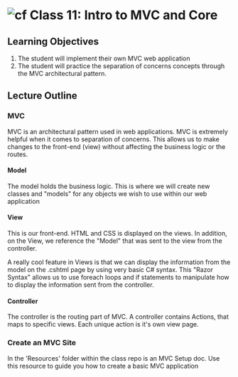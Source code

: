 ![cf](http://i.imgur.com/7v5ASc8.png) Class 11: Intro to MVC and Core
=====================================

## Learning Objectives
1. The student will implement their own MVC web application
2. The student will practice the separation of concerns concepts through the MVC architectural pattern.

## Lecture Outline

### MVC
MVC is an architectural pattern used in web applications. 
MVC is extremely helpful when it comes to separation of concerns. 
This allows us to make changes to the front-end (view) without 
affecting the business logic or the routes. 

#### Model
The model holds the business logic. This is where
we will create new classes and "models" for any objects
we wish to use within our web application

#### View
This is our front-end. HTML and CSS is displayed on 
the views. In addition, on the View, we reference the "Model"
that was sent to the view from the controller. 

A really cool feature in Views is that we can display the information
from the model on the .cshtml page by using very basic C# syntax.
This "Razor Syntax" allows us to use foreach loops and if statements
to manipulate how to display the information sent from the controller. 


#### Controller

The controller is the routing part of MVC. A controller contains
Actions, that maps to specific views. Each unique action is it's own 
view page. 


### Create an MVC Site

In the 'Resources' folder within the class repo is an MVC Setup doc. Use this resource to guide you how to create a basic MVC application
